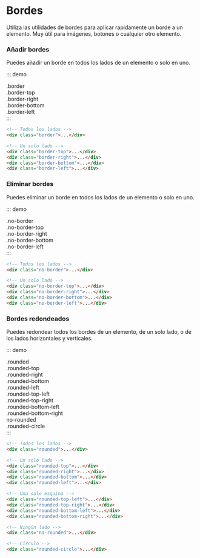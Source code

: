 # Bordes

Utiliza las utilidades de bordes para aplicar rapidamente un borde a un elemento. Muy útil para imágenes, botones o cualquier otro elemento.

### Añadir bordes

Puedes añadir un borde en todos los lados de un elemento o solo en uno.

::: demo
<div class="page--flex page--border">
  <div class="page-block border">.border</div>
  <div class="page-block border-top">.border-top</div>
  <div class="page-block border-right">.border-right</div>
  <div class="page-block border-bottom">.border-bottom</div>
  <div class="page-block border-left">.border-left</div>
</div>
:::

``` html
<!-- Todos los lados -->
<div class="border">...</div>

<!-- Un solo lado -->
<div class="border-top">...</div>
<div class="border-right">...</div>
<div class="border-bottom">...</div>
<div class="border-left">...</div>
```

### Eliminar bordes

Puedes eliminar un borde en todos los lados de un elemento o solo en uno.

::: demo
<div class="page--flex page--border">
  <div class="page-block no-border">.no-border</div>
  <div class="page-block border no-border-top">.no-border-top</div>
  <div class="page-block border no-border-right">.no-border-right</div>
  <div class="page-block border no-border-bottom">.no-border-bottom</div>
  <div class="page-block border no-border-left">.no-border-left</div>
</div>
:::

``` html
<!-- Todos los lados -->
<div class="no-border">...</div>

<!-- Un solo lado -->
<div class="no-border-top">...</div>
<div class="no-border-right">...</div>
<div class="no-border-bottom">...</div>
<div class="no-border-left">...</div>
```

### Bordes redondeados

Puedes redondear todos los bordes de un elemento, de un solo lado, o de los lados horizontales y verticales.

::: demo
<div class="page--flex page--border">
  <div class="page-block border rounded">.rounded</div>

  <div class="page-block border rounded-top">.rounded-top</div>
  <div class="page-block border rounded-right">.rounded-right</div>
  <div class="page-block border rounded-bottom">.rounded-bottom</div>
  <div class="page-block border rounded-left">.rounded-left</div>

  <div class="page-block border rounded-top-left">.rounded-top-left</div>
  <div class="page-block border rounded-top-right">.rounded-top-right</div>
  <div class="page-block border rounded-bottom-left">.rounded-bottom-left</div>
  <div class="page-block border rounded-bottom-right">.rounded-bottom-right</div>

  <div class="page-block border rounded no-rounded">no-rounded</div>
  <div class="page-block border rounded-circle">.rounded-circle</div>
</div>
:::

``` html
<!-- Todos los lados -->
<div class="rounded">...</div>

<!-- Un solo lado -->
<div class="rounded-top">...</div>
<div class="rounded-right">...</div>
<div class="rounded-bottom">...</div>
<div class="rounded-left">...</div>

<!-- Una solo esquina -->
<div class="rounded-top-left">...</div>
<div class="rounded-top-right">...</div>
<div class="rounded-bottom-left">...</div>
<div class="rounded-bottom-right">...</div>

<!-- Ningún lado -->
<div class="no-rounded">...</div>

<!-- Círculo -->
<div class="rounded-circle">...</div>
```
